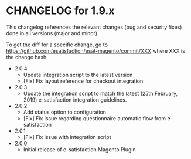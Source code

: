 CHANGELOG for 1.9.x
===================

This changelog references the relevant changes (bug and security fixes) done in all versions (major and minor)

To get the diff for a specific change, go to https://github.com/esatisfaction/esat-magento/commit/XXX where XXX is the change hash

* 2.0.4
  * Update integration script to the latest version
  * [Fix] Fix layout reference for checkout integration
* 2.0.3
  *  Update the integration script to match the latest (25th February, 2019) e-satisfaction integration guidelines.
* 2.0.2
  * Add status option to configuration
  * [Fix] Fix issue regarding questionnaire automatic flow from e-satisfaction
* 2.0.1
  * [Fix] Fix issue with integration script
* 2.0.0
  * Initial release of e-satisfaction Magento Plugin
